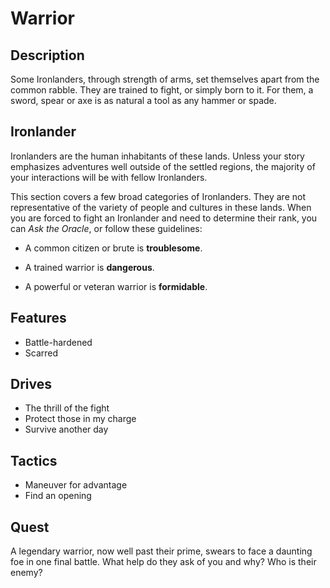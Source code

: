 # Warrior

## Description
Some Ironlanders, through strength of arms, set themselves apart from the common rabble. They are trained to fight, or simply born to it. For them, a sword, spear or axe is as natural a tool as any hammer or spade.

## Ironlander
Ironlanders are the human inhabitants of these lands. Unless your story emphasizes adventures well outside of the settled regions, the majority of your interactions will be with fellow Ironlanders.

This section covers a few broad categories of Ironlanders. They are not representative of the variety of people and cultures in these lands. When you are forced to fight an Ironlander and need to determine their rank, you can *Ask the Oracle*, or follow these guidelines:

  * A common citizen or brute is **troublesome**.

  * A trained warrior is **dangerous**.

  * A powerful or veteran warrior is **formidable**.

## Features
 - Battle-hardened
 - Scarred

## Drives
 - The thrill of the fight
 - Protect those in my charge
 - Survive another day

## Tactics
 - Maneuver for advantage
 - Find an opening

## Quest
A legendary warrior, now well past their prime, swears to face a daunting foe in one final battle. What help do they ask of you and why? Who is their enemy?




